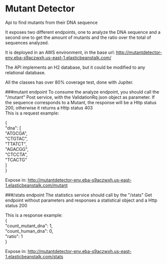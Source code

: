 Mutant Detector
==============================

Api to find mutants from their DNA sequence

It exposes two different endpoints, one to analyze the DNA sequence and a second one to get the amount of mutants and the ratio over the total of sequences analyzed.

It is deployed in an AWS environment, in the base url: http://mutantdetector-env.eba-s9aczwxh.us-east-1.elasticbeanstalk.com/
 
The API implements an H2 database, but it could be modified to any relational database.

All the classes has over 80% coverage test, done with Jupiter.

###mutant endpoint
To consume the analyze endpoint, you should call the "/mutant" Post service, with the ValidationRq json object as parameter.
If the sequence corresponds to a Mutant, the response will be a Http status 200, otherwise it returns a Http status 403     
This is a request example:

{\
"dna": [\
"ATGCGA",\
"CTGTAC",\
"TTATCT",\
"AGACGG",\
"CTCCTA",\
"TCACTG"\
]\
}

Expose in: http://mutantdetector-env.eba-s9aczwxh.us-east-1.elasticbeanstalk.com/mutant
 

###/stats endpoint
The statistics service should call by the "/stats" Get endpoint without parameters and responses a statistical object and a Http status 200

This is a response example:\
{\
"count_mutant_dna": 1,\
"count_human_dna": 0,\
"ratio": 1\
}

Expose in: http://mutantdetector-env.eba-s9aczwxh.us-east-1.elasticbeanstalk.com/stats